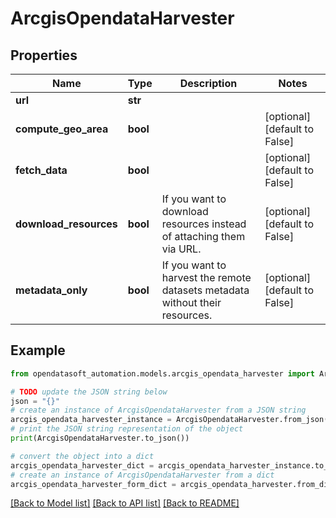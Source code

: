 # ArcgisOpendataHarvester


## Properties

Name | Type | Description | Notes
------------ | ------------- | ------------- | -------------
**url** | **str** |  | 
**compute_geo_area** | **bool** |  | [optional] [default to False]
**fetch_data** | **bool** |  | [optional] [default to False]
**download_resources** | **bool** | If you want to download resources instead of attaching them via URL. | [optional] [default to False]
**metadata_only** | **bool** | If you want to harvest the remote datasets metadata without their resources. | [optional] [default to False]

## Example

```python
from opendatasoft_automation.models.arcgis_opendata_harvester import ArcgisOpendataHarvester

# TODO update the JSON string below
json = "{}"
# create an instance of ArcgisOpendataHarvester from a JSON string
arcgis_opendata_harvester_instance = ArcgisOpendataHarvester.from_json(json)
# print the JSON string representation of the object
print(ArcgisOpendataHarvester.to_json())

# convert the object into a dict
arcgis_opendata_harvester_dict = arcgis_opendata_harvester_instance.to_dict()
# create an instance of ArcgisOpendataHarvester from a dict
arcgis_opendata_harvester_form_dict = arcgis_opendata_harvester.from_dict(arcgis_opendata_harvester_dict)
```
[[Back to Model list]](../README.md#documentation-for-models) [[Back to API list]](../README.md#documentation-for-api-endpoints) [[Back to README]](../README.md)


